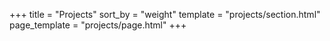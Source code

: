 +++
title = "Projects"
sort_by = "weight"
template = "projects/section.html"
page_template = "projects/page.html"
+++
